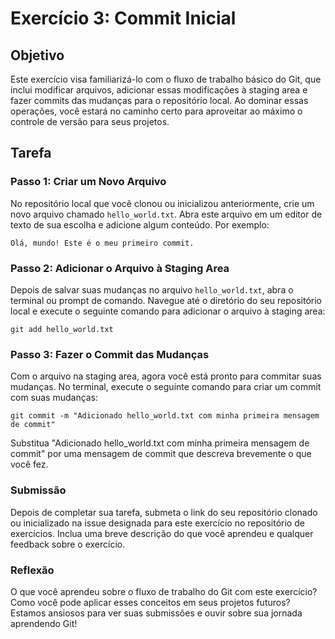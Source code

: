 # Exercício 3: Commit Inicial

## Objetivo
Este exercício visa familiarizá-lo com o fluxo de trabalho básico do Git, que inclui modificar arquivos, adicionar essas modificações à staging area e fazer commits das mudanças para o repositório local. Ao dominar essas operações, você estará no caminho certo para aproveitar ao máximo o controle de versão para seus projetos.

## Tarefa

### Passo 1: Criar um Novo Arquivo
No repositório local que você clonou ou inicializou anteriormente, crie um novo arquivo chamado `hello_world.txt`. Abra este arquivo em um editor de texto de sua escolha e adicione algum conteúdo. Por exemplo:

```git
Olá, mundo! Este é o meu primeiro commit.
```


### Passo 2: Adicionar o Arquivo à Staging Area
Depois de salvar suas mudanças no arquivo `hello_world.txt`, abra o terminal ou prompt de comando. Navegue até o diretório do seu repositório local e execute o seguinte comando para adicionar o arquivo à staging area:

```git
git add hello_world.txt
```

### Passo 3: Fazer o Commit das Mudanças
Com o arquivo na staging area, agora você está pronto para commitar suas mudanças. No terminal, execute o seguinte comando para criar um commit com suas mudanças:

```git
git commit -m "Adicionado hello_world.txt com minha primeira mensagem de commit"
```

Substitua "Adicionado hello_world.txt com minha primeira mensagem de commit" por uma mensagem de commit que descreva brevemente o que você fez.

### Submissão
Depois de completar sua tarefa, submeta o link do seu repositório clonado ou inicializado na issue designada para este exercício no repositório de exercícios. Inclua uma breve descrição do que você aprendeu e qualquer feedback sobre o exercício.

### Reflexão
O que você aprendeu sobre o fluxo de trabalho do Git com este exercício?
Como você pode aplicar esses conceitos em seus projetos futuros?
Estamos ansiosos para ver suas submissões e ouvir sobre sua jornada aprendendo Git!